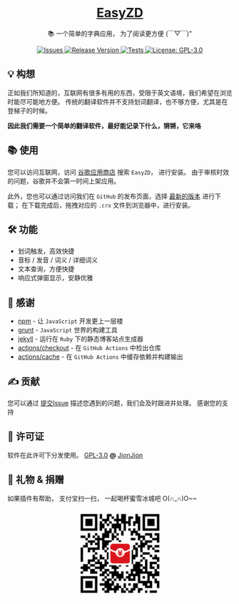 <div align="center">
  <br>

  <a href="https://github.com/jionjion/EasyZD">
    <h1>EasyZD</h1>
  </a>

  <p>📚 一个简单的字典应用， 为了阅读更方便 (￣▽￣)" </p>

</div>

<div align="center">

  <a href="https://github.com/jionjion/EasyZD/issues">
    <img src="https://img.shields.io/github/issues/jionjion/EasyZD" alt="Issues" />
  </a>

  <a href="https://github.com/jionjion/EasyZD/releases">
    <img src="https://img.shields.io/github/v/release/jionjion/EasyZD" alt="Release Version" />
  </a>

  <a href="https://jeffreytse.github.io/jekyll-deploy-action">
    <img src="https://github.com/jionjion/EasyZD/actions/workflows/build-jekyll.yml/badge.svg" alt="Tests" />
  </a>

  <a href="https://www.gnu.org/licenses/licenses.html">
    <img src="https://img.shields.io/github/license/jionjion/EasyZD" alt="License: GPL-3.0" />
  </a>

</div>


## 💡 构想

正如我们所知道的，互联网有很多有用的东西，受限于英文语境，我们希望在浏览时能尽可能地方便。
传统的翻译软件并不支持划词翻译，也不够方便，尤其是在登梯子的时候。

**因此我们需要一个简单的翻译软件，最好能记录下什么，锵锵，它来咯**


## 📚 使用

您可以访问互联网，访问 [谷歌应用商店](https://chrome.google.com/webstore/category/extensions) 搜索 `EasyZD`， 进行安装。
由于审核时效的问题，谷歌并不会第一时间上架应用。

此外，您也可以通过访问我们在 `GitHub` 的发布页面，选择 [最新的版本](!https://github.com/jionjion/EasyZD/releases/tag/release-latest) 进行下载；
在下载完成后，拖拽对应的 `.crx` 文件到浏览器中，进行安装。


## 🛠️ 功能

- 划词触发，高效快捷
- 音标 / 发音 / 词义 / 详细词义
- 文本查询，方便快捷
- 响应式弹窗显示，安静优雅


## 🌱 感谢

- [npm](https://www.npmjs.com/) - 让 `JavaScript` 开发更上一层楼
- [grunt](https://www.gruntjs.net/) - `JavaScript` 世界的构建工具
- [jekyll](https://github.com/jekyll/jekyll) - 运行在 `Ruby` 下的静态博客站点生成器
- [actions/checkout](https://github.com/actions/checkout) - 在 `GitHub Actions` 中检出仓库
- [actions/cache](https://github.com/actions/cache) - 在 `GitHub Actions` 中缓存依赖并构建输出


## ✍️ 贡献

您可以通过 [提交Issue](https://github.com/jionjion/EasyZD/issues/new) 描述您遇到的问题，我们会及时跟进并处理。
感谢您的支持


## 🌈 许可证
软件在此许可下分发使用。 [GPL-3.0](https://www.gnu.org/licenses/licenses.html) **@** [JionJion](https://github.com/jionjion)


## 🎁 礼物 & 捐赠

如果插件有帮助， 支付宝扫一扫， 一起喝杯蜜雪冰城吧 O(∩_∩)O~~

<div align="center">
  <img alt="支付宝扫一扫" src="https://raw.githubusercontent.com/jionjion/EasyZD/dev/src/image/red-packet.png" width="200" height="200"/>
</div>